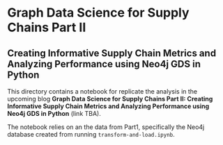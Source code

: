 # Graph Data Science for Supply Chains Part II
## Creating Informative Supply Chain Metrics and Analyzing Performance using Neo4j GDS in Python

This directory contains a notebook for replicate the analysis in the upcoming blog **Graph Data Science for Supply Chains Part II: Creating Informative Supply Chain Metrics and Analyzing Performance using Neo4j GDS in Python** (link TBA).


The notebook relies on an the data from Part1, specifically the Neo4j database created from running `transform-and-load.ipynb`.

